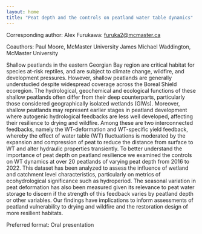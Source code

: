 ```yaml
---
layout: home
title: "Peat depth and the controls on peatland water table dynamics"
---
```



Corresponding author: Alex Furukawa: furuka2@mcmaster.ca

Coauthors: Paul Moore, McMaster University
 James Michael Waddington, McMaster University 

Shallow peatlands in the eastern Georgian Bay region are critical habitat for species at-risk reptiles, and are subject to climate change, wildfire, and development pressures. However, shallow peatlands are generally understudied despite widespread coverage across the Boreal Shield ecoregion. The hydrological, geochemical and ecological functions of these shallow peatlands often differ from their deep counterparts, particularly those considered geographically isolated wetlands (GIWs). Moreover, shallow peatlands may represent earlier stages in peatland development where autogenic hydrological feedbacks are less well developed, affecting their resilience to drying and wildfire. Among these are two interconnected feedbacks, namely the WT-deformation and WT-specific yield feedback, whereby the effect of water table (WT) fluctuations is moderated by the expansion and compression of peat to reduce the distance from surface to WT and alter hydraulic properties transiently. To better understand the importance of peat depth on peatland resilience we examined the controls on WT dynamics at over 20 peatlands of varying peat depth from 2016 to 2022. This dataset has been analyzed to assess the influence of wetland and catchment level characteristics, particularly on metrics of ecohydrological significance such as hydroperiod. The seasonal variation in peat deformation has also been measured given its relevance to peat water storage to discern if the strength of this feedback varies by peatland depth or other variables. Our findings have implications to inform assessments of peatland vulnerability to drying and wildfire and the restoration design of more resilient habitats.

Preferred format: Oral presentation
